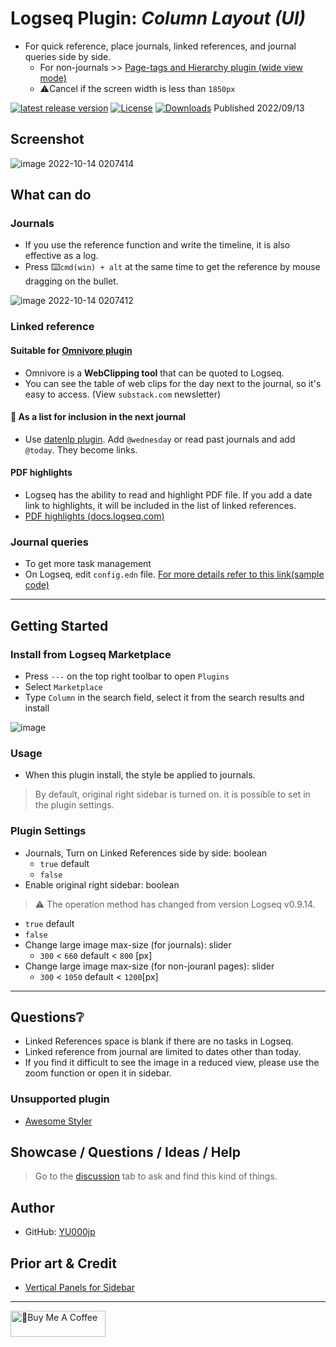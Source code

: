 # Logseq Plugin: *Column Layout (UI)*

- For quick reference, place journals, linked references, and journal queries side by side.
  - For non-journals >> [Page-tags and Hierarchy plugin (wide view mode)](https://github.com/YU000jp/logseq-page-tags-and-hierarchy/)
  - ⚠️Cancel if the screen width is less than `1850px`

[![latest release version](https://img.shields.io/github/v/release/YU000jp/Logseq-column-Layout)](https://github.com/YU000jp/Logseq-column-Layout/releases)
[![License](https://img.shields.io/github/license/YU000jp/Logseq-column-Layout?color=blue)](https://github.com/YU000jp/Logseq-column-Layout/blob/main/LICENSE)
[![Downloads](https://img.shields.io/github/downloads/YU000jp/Logseq-column-Layout/total.svg)](https://github.com/YU000jp/Logseq-column-Layout/releases)
 Published 2022/09/13

## Screenshot

![image 2022-10-14 0207414](https://user-images.githubusercontent.com/111847207/195663729-7c979e9e-9309-4f0b-9766-581778c5aaa7.png)

## What can do

### Journals

- If you use the reference function and write the timeline, it is also effective as a log.
- Press ⌨️`cmd(win) + alt` at the same time to get the reference by mouse dragging on the bullet.

![image 2022-10-14 0207412](https://user-images.githubusercontent.com/111847207/195662824-35aecadd-c404-42a8-82eb-54ffc628c321.png)

### Linked reference

#### Suitable for [Omnivore plugin](https://github.com/omnivore-app/logseq-omnivore)

- Omnivore is a **WebClipping tool** that can be quoted to Logseq.
- You can see the table of web clips for the day next to the journal, so it's easy to access. (View `substack.com` newsletter)

#### 📅 As a list for inclusion in the next journal

- Use [datenlp plugin](https://github.com/hkgnp/logseq-datenlp-plugin). Add `@wednesday` or read past journals and add `@today`. They become links.

#### PDF highlights

- Logseq has the ability to read and highlight PDF file. If you add a date link to highlights, it will be included in the list of linked references.
- [PDF highlights (docs.logseq.com)](https://docs.logseq.com/#/page/pdf%20highlights)

### Journal queries

- To get more task management
- On Logseq, edit `config.edn` file. [For more details refer to this link(sample code)](https://github.com/YU000jp/logseq-default-queries-journals)

---

## Getting Started

### Install from Logseq Marketplace

- Press `---` on the top right toolbar to open `Plugins`
- Select `Marketplace`
- Type `Column` in the search field, select it from the search results and install

![image](https://user-images.githubusercontent.com/111847207/229359128-8a35bc00-b9ab-4048-be6f-5026bf0980a5.png)

### Usage

- When this plugin install, the style be applied to journals.

> By default, original right sidebar is turned on. it is possible to set in the plugin settings.

### Plugin Settings

- Journals, Turn on Linked References side by side: boolean
   - `true` default
   - `false`
- Enable original right sidebar: boolean
> ⚠️ The operation method has changed from version Logseq v0.9.14.
   - `true` default
   - `false`
- Change large image max-size (for journals): slider
   - `300` < `660` default < `800` [px]
- Change large image max-size (for non-jouranl pages): slider
   - `300` < `1050` default < `1200`[px]

---

## Questions❔

- Linked References space is blank if there are no tasks in Logseq.
- Linked reference from journal are limited to dates other than today.
- If you find it difficult to see the image in a reduced view, please use the zoom function or open it in sidebar.

### Unsupported plugin

- [Awesome Styler](https://github.com/yoyurec/logseq-awesome-styler)

## Showcase / Questions / Ideas / Help

> Go to the [discussion](https://github.com/YU000jp/Logseq-column-Layout/discussions) tab to ask and find this kind of things.

## Author

- GitHub: [YU000jp](https://github.com/YU000jp)

## Prior art & Credit

- [Vertical Panels for Sidebar](https://github.com/r-hegde/logseq-vertical-panels)

---

<a href="https://www.buymeacoffee.com/yu000japan" target="_blank"><img src="https://cdn.buymeacoffee.com/buttons/v2/default-violet.png" alt="🍌Buy Me A Coffee" style="height: 42px;width: 152px" ></a>
